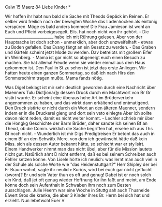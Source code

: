  Calw 15 Maerz 84
Liebe Kinder <Marie>*

Wir hoffen ihr habt nun bald die Sache mit Theods Gepäck im Reinen. Er selber wird freilich nach der bewegten Woche das Ladenhocken als eintönig verspüren. Möge es bald anders kommen! Die Frau Jamieson ist wohl an Euch und Pfleid vorbeigesegelt, Elis. hat noch nicht von ihr gehört. - Die _________________________ habe ich mit Rührung gelesen. Aber von der Hauptsache ist doch schon - unmerklich, aber doch unzweifelhaft - etwas zu Boden gefallen. Das Evang fängt an ein Gesetz zu werden. - Das Graben und Gärteln scheint jetzt Mode zu werden. Dav betreibts mit großem Eifer im Weinberg. - Mama ist gar nicht so abgeneigt euch einen Besuch zu machen. Sie hat allemal Freude wenn sie wieder einmal aus dem Haus gekommen ist. Den Paul in St zu sehen ist jetzt das erste Anliegen. Wir hatten heute einen ganzen Sommertag, so daß ich nach Hirs den Sommerschirm tragen mußte. Mama fands nötig.

Was Digel beklagt ist mir sehr deutlich geworden durch eine Nachricht über Maenners Tulu Dict[ionar]y dessen Druck durch ein Machtwort von Br Gr sistirt wurde. Er scheint eine überaus hohe Art im Brüderverkehr angenommen zu haben, und das wirkt dann erkältend und entmutigend. Den Druck sistirte er nicht durch ein Wort an den älteren Maenner, sondern indem er in die Druckerei gieng und dort sein veto einlegte Aber ich sollte davon nicht reden, damit es nicht weiter kommt. - Lechler schrieb mir über die Hongkg Geschichte der Barm Brüder, daher sandte ich seinen Bf an Theod, ob die Comm. wirklich die Sache begriffen hat, ersehe ich aus Ths Bf noch nicht. - Wunderlich ist mir Digs Predigtreisen Er betont das auch in einem Bf an den Schwäb. Merc. von dem ich gewünscht hätte daß kein Miss. sich als dessen Autor bekannt hätte, so schlecht war er stylisirt. Einem Handwerker nimmt man das nicht übel, aber für die Mission lautets nicht gut. Natürlich ahnt D nicht entfernt, daß es bei seinem Schreiben auch Fehler setzen könne. 
Von Lisele hörte ich neulich: was lernt man auch viel in der Schule als solche Worte wie "das Heidenstuttgart?" Herr Shipley der bei Fr Braun wohnt, sagte ihr neulich: Kurios, wird bei euch gar nicht geflucht (sworn)? Er und sein Vater thun es oft und genug! Dabei ist er noch solch ein Kind, daß jet oft genug wieder Hoffnung für ihn faßt und meint, am Ende könne doch sein Aufenthalt in Schwaben ihm noch zum Besten ausschlagen. 
Julie Heerm war eine Woche in Stuttg sah auch Thusnelde Elwert Gros die kranke, die aber 3 Kinder ihres Br. Herm bei sich hat und erzieht. Nun lebetwohl
 Euer V
